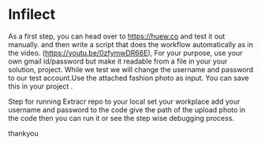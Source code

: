 # Infilect
As a first step, you can head over to https://huew.co and test it out manually.
and then write a script that does the workflow automatically as in the video. (https://youtu.be/0zfymwDR66E),
For your purpose, use your own gmail id/password but make it readable from a file in your your solution, project. While we test we will
change the username and password to our test account.Use the attached fashion photo as input. You can save this in your project .

Step for running 
Extracr repo to your local 
set your workplace 
add your username and password to the code 
give the path of the upload photo in the code 
then you can run it or see the step wise debugging process.

thankyou
